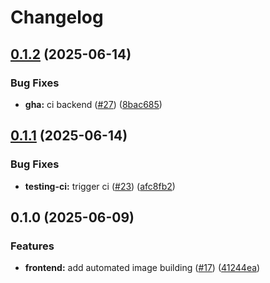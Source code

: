 # Changelog

## [0.1.2](https://github.com/affragak/devops-study-app/compare/frontend-v0.1.1...frontend-v0.1.2) (2025-06-14)


### Bug Fixes

* **gha:** ci backend ([#27](https://github.com/affragak/devops-study-app/issues/27)) ([8bac685](https://github.com/affragak/devops-study-app/commit/8bac685d33a20ae15b458d8e61ec02e463f61fb8))

## [0.1.1](https://github.com/affragak/devops-study-app/compare/frontend-v0.1.0...frontend-v0.1.1) (2025-06-14)


### Bug Fixes

* **testing-ci:** trigger ci ([#23](https://github.com/affragak/devops-study-app/issues/23)) ([afc8fb2](https://github.com/affragak/devops-study-app/commit/afc8fb22ded191cc5bdf32cab66200f3136b5b02))

## 0.1.0 (2025-06-09)


### Features

* **frontend:** add automated image building ([#17](https://github.com/affragak/devops-study-app/issues/17)) ([41244ea](https://github.com/affragak/devops-study-app/commit/41244eaa320f3c3d045519338c17911e54c6ea2a))
